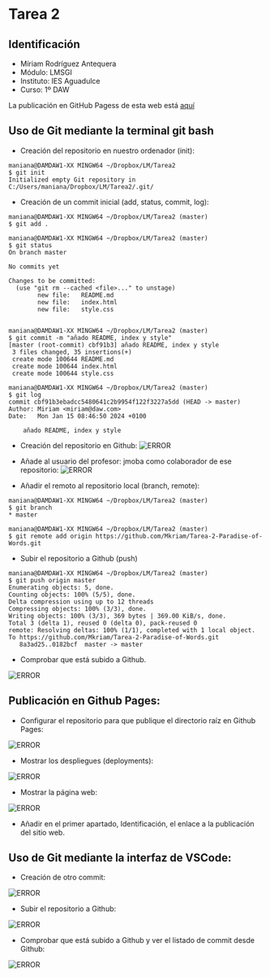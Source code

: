 # Tarea 2
## Identificación
* Míriam Rodríguez Antequera
* Módulo: LMSGI
* Instituto: IES Aguadulce
* Curso: 1º DAW

La publicación en GitHub Pagess de esta web está [aquí](https://mkriam.github.io/Tarea-2-Paradise-of-Words/)

## Uso de Git mediante la terminal git bash
* Creación del repositorio en nuestro ordenador (init):
```
maniana@DAMDAW1-XX MINGW64 ~/Dropbox/LM/Tarea2
$ git init
Initialized empty Git repository in C:/Users/maniana/Dropbox/LM/Tarea2/.git/
```
* Creación de un commit inicial (add, status, commit, log):

```
maniana@DAMDAW1-XX MINGW64 ~/Dropbox/LM/Tarea2 (master)
$ git add .

maniana@DAMDAW1-XX MINGW64 ~/Dropbox/LM/Tarea2 (master)
$ git status
On branch master

No commits yet

Changes to be committed:
  (use "git rm --cached <file>..." to unstage)
        new file:   README.md
        new file:   index.html
        new file:   style.css


maniana@DAMDAW1-XX MINGW64 ~/Dropbox/LM/Tarea2 (master)
$ git commit -m "añado README, index y style"
[master (root-commit) cbf91b3] añado README, index y style
 3 files changed, 35 insertions(+)
 create mode 100644 README.md
 create mode 100644 index.html
 create mode 100644 style.css

maniana@DAMDAW1-XX MINGW64 ~/Dropbox/LM/Tarea2 (master)
$ git log
commit cbf91b3ebadcc5480641c2b9954f122f3227a5dd (HEAD -> master)
Author: Miriam <miriam@daw.com>
Date:   Mon Jan 15 08:46:50 2024 +0100

    añado README, index y style

```
* Creación del repositorio en Github:
![ERROR](img/documentacion/creacion_repositorio.png)

*  Añade al usuario del profesor: jmoba
como colaborador de ese repositorio:
![ERROR](img/documentacion/añadir_colaborador.png)

* Añadir el remoto al repositorio local (branch, remote):
```
maniana@DAMDAW1-XX MINGW64 ~/Dropbox/LM/Tarea2 (master)
$ git branch
* master

maniana@DAMDAW1-XX MINGW64 ~/Dropbox/LM/Tarea2 (master)
$ git remote add origin https://github.com/Mkriam/Tarea-2-Paradise-of-Words.git
```
* Subir el repositorio a Github (push)
```
maniana@DAMDAW1-XX MINGW64 ~/Dropbox/LM/Tarea2 (master)
$ git push origin master
Enumerating objects: 5, done.
Counting objects: 100% (5/5), done.
Delta compression using up to 12 threads
Compressing objects: 100% (3/3), done.
Writing objects: 100% (3/3), 369 bytes | 369.00 KiB/s, done.
Total 3 (delta 1), reused 0 (delta 0), pack-reused 0
remote: Resolving deltas: 100% (1/1), completed with 1 local object.
To https://github.com/Mkriam/Tarea-2-Paradise-of-Words.git
   8a3ad25..0182bcf  master -> master

```
* Comprobar que está subido a Github.

![ERROR](img/documentacion/comprobacion_repositorio.png)

## Publicación en Github Pages:

* Configurar el repositorio para que publique el directorio raíz en Github Pages: 

![ERROR](img/documentacion/config_pages.png)

* Mostrar los despliegues (deployments):

![ERROR](img/documentacion/deployments.png)

* Mostrar la página web:

![ERROR](img/documentacion/pagina1.png)

* Añadir en el primer apartado, Identificación, el enlace a la publicación del sitio web.

## Uso de Git mediante la interfaz de VSCode:

* Creación de otro commit:

![ERROR](img/documentacion/vscommit.png)

* Subir el repositorio a Github:

![ERROR](img/documentacion/vsbranch.png)

* Comprobar que está subido a Github y ver el listado de commit desde Github:

![ERROR](img/documentacion/lista_commits.png)

